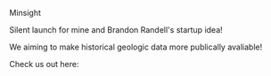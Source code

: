 Minsight

Silent launch for mine and Brandon Randell's startup idea!

We aiming to make historical geologic data more publically avaliable!

Check us out here:

<a href=' https://celw10.github.io/minsight_silentLaunch/'>
